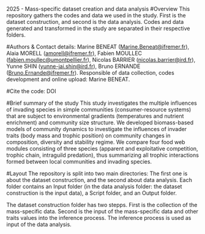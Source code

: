 2025 - Mass-specific dataset creation and data analysis
#Overview
This repository gathers the codes and data we used in the study. First is the dataset construction, and second is the data analysis. Codes and data generated and transformed in the study are separated in their respective folders.

#Authors & Contact details:
Marine BENEAT (Marine.Beneat@ifremer.fr),
Alaia MORELL (amorell@ifremer.fr),
Fabien MOULLEC (fabien.moullec@umontpellier.fr),
Nicolas BARRIER (nicolas.barrier@ird.fr),
Yunne SHIN (yunne-jai.shin@ird.fr),
Bruno ERNANDE (Bruno.Ernande@ifremer.fr).
Responsible of data collection, codes development and online upload: Marine BENEAT.

#Cite the code:
DOI

#Brief summary of the study
This study investigates the multiple influences of invading species in simple communities (consumer-resource systems) that are subject to environmental gradients (temperatures and nutrient enrichment) and community size structure. We developed biomass-based models of community dynamics to investigate the influences of invader traits (body mass and trophic position) on community changes in composition, diversity and stability regime. We compare four food web modules consisting of three species (apparent and exploitative competition, trophic chain, intraguild predation), thus summarizing all trophic interactions formed between local communities and invading species.

#Layout
The repository is split into two main directories: The first one is about the dataset construction, and the second about data analysis. 
Each folder contains an Input folder (in the data analysis folder: the dataset construction is the input data), a Script folder, and an Output folder.

The dataset construction folder has two stepps. First is the collection of the mass-specific data. Second is the input of the mass-specific data and other traits values into the inference process. The inference process is used as input of the data analysis. 
